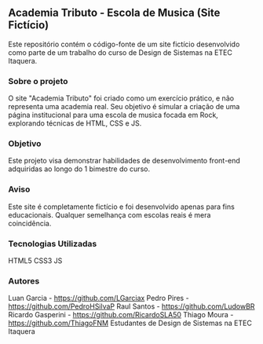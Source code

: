 ## Academia Tributo - Escola de Musica (Site Fictício)
Este repositório contém o código-fonte de um site fictício desenvolvido como parte de um trabalho do curso de Design de Sistemas na ETEC Itaquera.

### Sobre o projeto
O site "Academia Tributo" foi criado como um exercício prático, e não representa uma academia real. Seu objetivo é simular a criação de uma página institucional para uma escola de musica focada em Rock, explorando técnicas de HTML, CSS e JS.

### Objetivo
Este projeto visa demonstrar habilidades de desenvolvimento front-end adquiridas ao longo do 1 bimestre do curso.

### Aviso
Este site é completamente fictício e foi desenvolvido apenas para fins educacionais. Qualquer semelhança com escolas reais é mera coincidência.

### Tecnologias Utilizadas
HTML5
CSS3
JS

### Autores

Luan Garcia - https://github.com/LGarciax
Pedro Pires - https://github.com/PedroHSilvaP
Raul Santos - https://github.com/LudowBR
Ricardo Gasperini - https://github.com/RicardoSLA50
Thiago Moura - https://github.com/ThiagoFNM
Estudantes de Design de Sistemas na ETEC Itaquera